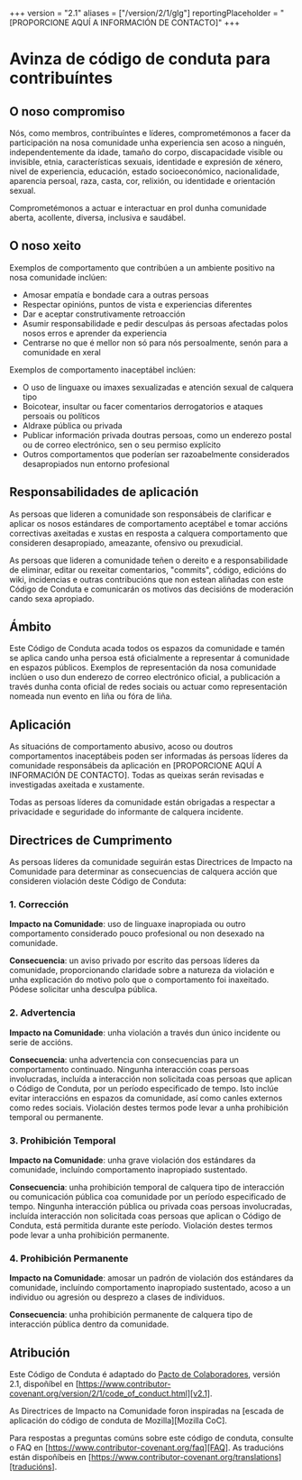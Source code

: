 +++
version = "2.1"
aliases = ["/version/2/1/glg"]
reportingPlaceholder = "[PROPORCIONE AQUÍ A INFORMACIÓN DE CONTACTO]"
+++

# Avinza de código de conduta para contribuíntes

## O noso compromiso

Nós, como membros, contribuíntes e líderes, comprometémonos a facer da participación na nosa comunidade unha experiencia sen acoso a ninguén, independentemente da idade, tamaño do corpo, discapacidade visible ou invisible, etnia, características sexuais, identidade e expresión de xénero, nivel de experiencia, educación, estado socioeconómico, nacionalidade, aparencia persoal, raza, casta, cor, relixión, ou identidade e orientación sexual.

Comprometémonos a actuar e interactuar en prol dunha comunidade aberta, acollente, diversa, inclusiva e saudábel.

## O noso xeito

Exemplos de comportamento que contribúen a un ambiente positivo na nosa comunidade inclúen:

* Amosar empatía e bondade cara a outras persoas
* Respectar opinións, puntos de vista e experiencias diferentes
* Dar e aceptar construtivamente retroacción
* Asumir responsabilidade e pedir desculpas ás persoas afectadas polos nosos erros e aprender da experiencia
* Centrarse no que é mellor non só para nós persoalmente, senón para a comunidade en xeral

Exemplos de comportamento inaceptábel inclúen:

* O uso de linguaxe ou imaxes sexualizadas e atención sexual de calquera tipo
* Boicotear, insultar ou facer comentarios derrogatorios e ataques persoais ou políticos
* Aldraxe pública ou privada
* Publicar información privada doutras persoas, como un enderezo postal ou de correo electrónico, sen o seu permiso explícito
* Outros comportamentos que poderían ser razoabelmente considerados desapropiados nun entorno profesional

## Responsabilidades de aplicación

As persoas que lideren a comunidade son responsábeis de clarificar e aplicar os nosos estándares de comportamento aceptábel e tomar accións correctivas axeitadas e xustas en resposta a calquera comportamento que consideren desapropiado, ameazante, ofensivo ou prexudicial.

As persoas que lideren a comunidade teñen o dereito e a responsabilidade de eliminar, editar ou rexeitar comentarios, "commits", código, edicións do wiki, incidencias e outras contribucións que non estean aliñadas con este Código de Conduta e comunicarán os motivos das decisións de moderación cando sexa apropiado.

## Ámbito

Este Código de Conduta acada todos os espazos da comunidade e tamén se aplica cando unha persoa está oficialmente a representar á comunidade en espazos públicos. Exemplos de representación da nosa comunidade inclúen o uso dun enderezo de correo electrónico oficial, a publicación a través dunha conta oficial de redes sociais ou actuar como representación nomeada nun evento en liña ou fóra de liña.

## Aplicación

As situacións de comportamento abusivo, acoso ou doutros comportamentos inaceptábeis poden ser informadas ás persoas líderes da comunidade responsábeis da aplicación en [PROPORCIONE AQUÍ A INFORMACIÓN DE CONTACTO]. Todas as queixas serán revisadas e investigadas axeitada e xustamente.

Todas as persoas líderes da comunidade están obrigadas a respectar a privacidade e seguridade do informante de calquera incidente.

## Directrices de Cumprimento

As persoas líderes da comunidade seguirán estas Directrices de Impacto na Comunidade para determinar as consecuencias de calquera acción que consideren violación deste Código de Conduta:

### 1. Corrección

**Impacto na Comunidade**: uso de linguaxe inapropiada ou outro comportamento considerado pouco profesional ou non desexado na comunidade.

**Consecuencia**: un aviso privado por escrito das persoas líderes da comunidade, proporcionando claridade sobre a natureza da violación e unha explicación do motivo polo que o comportamento foi inaxeitado. Pódese solicitar unha desculpa pública.

### 2. Advertencia

**Impacto na Comunidade**: unha violación a través dun único incidente ou serie de accións.

**Consecuencia**: unha advertencia con consecuencias para un comportamento continuado. Ningunha interacción coas persoas involucradas, incluída a interacción non solicitada coas persoas que aplican o Código de Conduta, por un período especificado de tempo. Isto inclúe evitar interaccións en espazos da comunidade, así como canles externos como redes sociais. Violación destes termos pode levar a unha prohibición temporal ou permanente.

### 3. Prohibición Temporal

**Impacto na Comunidade**: unha grave violación dos estándares da comunidade, incluíndo comportamento inapropiado sustentado.

**Consecuencia**: unha prohibición temporal de calquera tipo de interacción ou comunicación pública coa comunidade por un período especificado de tempo. Ningunha interacción pública ou privada coas persoas involucradas, incluída interacción non solicitada coas persoas que aplican o Código de Conduta, está permitida durante este período. Violación destes termos pode levar a unha prohibición permanente.

### 4. Prohibición Permanente

**Impacto na Comunidade**: amosar un padrón de violación dos estándares da comunidade, incluíndo comportamento inapropiado sustentado, acoso a un individuo ou agresión ou desprezo a clases de individuos.

**Consecuencia**: unha prohibición permanente de calquera tipo de interacción pública dentro da comunidade.

## Atribución

Este Código de Conduta é adaptado do [Pacto de Colaboradores][homepage], versión 2.1, dispoñíbel en
[https://www.contributor-covenant.org/version/2/1/code_of_conduct.html][v2.1].

As Directrices de Impacto na Comunidade foron inspiradas na [escada de aplicación do código de conduta de Mozilla][Mozilla CoC].

Para respostas a preguntas comúns sobre este código de conduta, consulte o FAQ en
[https://www.contributor-covenant.org/faq][FAQ]. As traducións están dispoñíbeis en [https://www.contributor-covenant.org/translations][traducións].

[homepage]: https://www.contributor-covenant.org
[v2.1]: https://www.contributor-covenant
